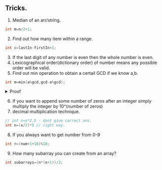 ## Tricks.

1. Median of an arr/string.

```cpp
int m=n/2+1;
```

2. Find out how many item within a range.

```cpp
int c=lastIn-firstIn+1;
```

3. If the last digit of any number is even then the whole number is even.
4. Lexicographical order(dictionary order) of number means any possible order will be valid.
5. Find out min operation to obtain a certail GCD if we know a,b.

```cpp
int m=min(a%gcd,gcd-a%gcd);
```
<details>
<summary>Proof</summary>
Without loss of generality, assume a>b
 otherwise we can swap a
 and b
. We know that GCD(a,b)=GCD(a−b,b)
. Notice that no matter how many times we apply any operation, the value of a−b
 does not change. We can arbitrarily change the value of b
 to a multiple of a−b
 by applying the operations. In this way, we can achieve a GCD
 equal to a−b
. Now, since GCD(x,y)≤min(x,y)
 for any positive x
 and y
, GCD(a−b,b)
 can never exceed a−b
. So, we cannot achieve a higher GCD by any means.
To achieve the required GCD
, we need to make b
a multiple of g=a−b
using as few operations as possible. There are two ways to do so −
decrease b
to the largest multiple of g
less than or equal to b
or increase b
to the smallest multiple of g
greater than b
. The number of operations required to do so are bmodg
and g−bmodg
respectively. We will obviously choose the minimum of the two. Also notice that amodg=bmodg
since a=b+g
. So, it doesn't matter if we use either a
or b
to determine the minimum number of operations.
 </details>
 
 6. If you want to append some number of zeros after an integer simply multiply the integer by 10^(number of zeros)
 7. decimal multiplication technique.
```cpp
// int n=x*2.5 - dont give correct ans.
int n=(x/2)*5 // right way.
```
8. If you always want to get number from 0-9
```cpp
int r=(num+1+10)%10;
```
9. How many subarray you can create from an array?
```cpp
int subarrays=(n*(n+1))/2;
```
